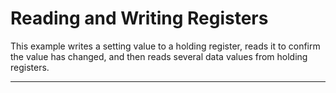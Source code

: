 # Reading and Writing Registers<!-- {#example_read_write_register} -->

This example writes a setting value to a holding register, reads it to confirm the value has changed, and then reads several data values from holding registers.

_______

[//]: # ( @section example_read_write_register_pio_config PlatformIO Configuration )

[//]: # ( @include{lineno} readWriteRegister/platformio.ini )

[//]: # ( @section example_read_write_register_code The Complete Code )

[//]: # ( @include{lineno} readWriteRegister/readWriteRegister.ino )
